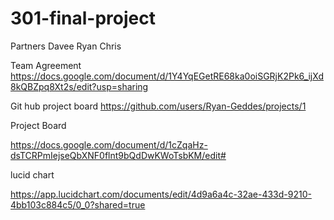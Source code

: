 # 301-final-project
Partners 
Davee
Ryan
Chris

Team Agreement
https://docs.google.com/document/d/1Y4YqEGetRE68ka0oiSGRjK2Pk6_ijXd8kQBZpq8Xt2s/edit?usp=sharing

Git hub project board
https://github.com/users/Ryan-Geddes/projects/1

Project Board

https://docs.google.com/document/d/1cZqaHz-dsTCRPmIejseQbXNF0flnt9bQdDwKWoTsbKM/edit#

lucid chart

https://app.lucidchart.com/documents/edit/4d9a6a4c-32ae-433d-9210-4bb103c884c5/0_0?shared=true
